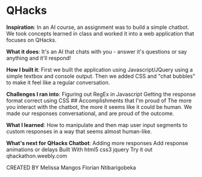 # QHacks
<b>Inspiration</b>:
In an AI course, an assignment was to build a simple chatbot. We took concepts learned in class and worked it into a web application that focuses on QHacks.

<b>What it does</b>:
It's an AI that chats with you - answer it's questions or say anything and it'll respond!

<b>How I built it</b>:
First we built the application using Javascript/JQuery using a simple textbox and console output. Then we added CSS and "chat bubbles" to make it feel like a regular conversation.

<b>Challenges I ran into</b>:
Figuring out RegEx in Javascript
Getting the response format correct using CSS ## Accomplishments that I'm proud of The more you interact with the chatbot, the more it seems like it could be human. We made our responses conversational, and are proud of the outcome.

<b>What I learned</b>:
How to manipulate and then map user input segments to custom responses in a way that seems almost human-like.

<b>What's next for QHacks Chatbot</b>:
Adding more responses
Add response animations or delays
Built With
html5
css3
jquery
Try it out
qhackathon.weebly.com

CREATED BY
Melissa Mangos 
Florian Ntibarigobeka
